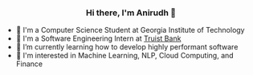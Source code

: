 
<h3 align="center">Hi there, I'm Anirudh 👋</h3>

<!--
**anirudh-arunkumar/anirudh-arunkumar** is a ✨ _special_ ✨ repository because its `README.md` (this file) appears on your GitHub profile.

Here are some ideas to get you started:

- 🔭 I’m currently working on ...
- 🌱 I’m currently learning ...
- 👯 I’m looking to collaborate on ...
- 🤔 I’m looking for help with ...
- 💬 Ask me about ...
- 📫 How to reach me: ...
- 😄 Pronouns: ...
- ⚡ Fun fact: ...
-->

- 🐝 I'm a Computer Science Student at Georgia Institute of Technology
- 🔬 I'm a Software Engineering Intern at [Truist Bank](https://www.truist.com/)
- 🌱 I’m currently learning how to develop highly performant software
- 🔭 I'm interested in Machine Learning, NLP, Cloud Computing, and Finance
